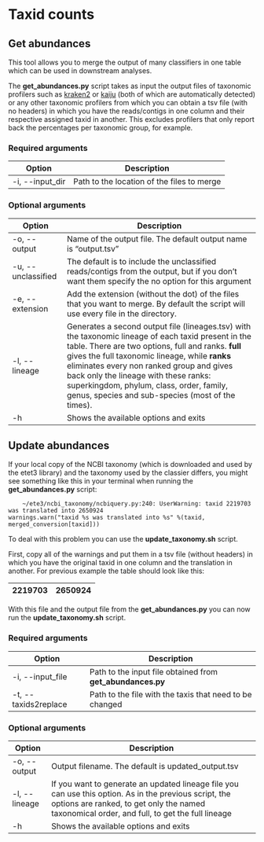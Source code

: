 # Taxid counts 

## Get abundances 

This tool allows you to merge the output of many classifiers in one table which can be used in downstream analyses. 

The **get_abundances.py** script takes as input the output files of taxonomic profilers such as [kraken2](https://github.com/DerrickWood/kraken2) or [kaiju](http://kaiju.binf.ku.dk) (both of which are automatically detected) or any other taxonomic profilers from which you can obtain a tsv file (with no headers) in which you have the reads/contigs in one column and their respective assigned taxid in another. This excludes profilers that only report back the percentages per taxonomic group, for example. 

### Required arguments

| Option          | Description                                |
|-----------------|--------------------------------------------|
| -i, --input_dir | Path to the location of the files to merge |

### Optional arguments

| Option             | Description                                                                                                                                                                                                                                                                                                                                                                                           |
|--------------------|-------------------------------------------------------------------------------------------------------------------------------------------------------------------------------------------------------------------------------------------------------------------------------------------------------------------------------------------------------------------------------------------------------|
| -o, --output       | Name of the output file. The default output name is “output.tsv”                                                                                                                                                                                                                                                                                                                                      |
| -u, --unclassified | The default is to include the unclassified reads/contigs from the output, but if you don’t want them specify the no option for this argument                                                                                                                                                                                                                                                          |
| -e, --extension    | Add the extension (without the dot) of the files that you want to merge. By default the script will use every file in the directory.                                                                                                                                                                                                                                                                  |
| -l, --lineage      | Generates a second output file (lineages.tsv) with the taxonomic lineage of each taxid present in the table.  There are two options, full and ranks. **full** gives the full taxonomic lineage,  while **ranks** eliminates every non ranked group and gives back only the lineage with these ranks:  superkingdom, phylum, class, order, family, genus, species and sub-species (most of the times). |
| -h                 | Shows the available options and exits                                                                                                                                                                                                                                                                                                                                                                 |

## Update abundances

If your local copy of the NCBI taxonomy (which is downloaded and used by the etet3 library) and the taxonomy used by the classier differs, you might see something like this in your terminal when running the **get_abundances.py** script:

		~/ete3/ncbi_taxonomy/ncbiquery.py:240: UserWarning: taxid 2219703 was translated into 2650924
  	warnings.warn("taxid %s was translated into %s" %(taxid, merged_conversion[taxid]))

To deal with this problem you can use the **update_taxonomy.sh** script. 

First, copy all of the warnings and put them in a tsv file (without headers) in which you have the original taxid in one column and the translation in another. For previous example the table should look like this:

| 2219703 | 2650924 |
|---------|---------|

With this file and the output file from the **get_abundances.py** you can now run the  **update_taxonomy.sh** script.

### Required arguments

| Option               | Description                                                |
|----------------------|------------------------------------------------------------|
| -i, --input_file     | Path to the input file obtained from **get_abundances.py** |
| -t, --taxids2replace | Path to the file with the taxis that need to be changed    |

### Optional arguments

| Option        | Description                                                                                                                                                                                            |
|---------------|--------------------------------------------------------------------------------------------------------------------------------------------------------------------------------------------------------|
| -o, --output  | Output filename. The default is updated_output.tsv                                                                                                                                                     |
| -l, --lineage | If you want to generate an updated lineage file you can use this option. As in the previous script, the options are ranked, to get only the named taxonomical order, and full, to get the full lineage |
| -h            | Shows the available options and exits                                                                                                                                                                  |
